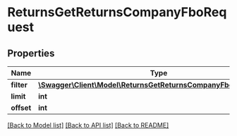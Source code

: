 # ReturnsGetReturnsCompanyFboRequest

## Properties
Name | Type | Description | Notes
------------ | ------------- | ------------- | -------------
**filter** | [**\Swagger\Client\Model\ReturnsGetReturnsCompanyFboRequestFilter**](ReturnsGetReturnsCompanyFboRequestFilter.md) |  | [optional] 
**limit** | **int** |  | [optional] 
**offset** | **int** |  | [optional] 

[[Back to Model list]](../README.md#documentation-for-models) [[Back to API list]](../README.md#documentation-for-api-endpoints) [[Back to README]](../README.md)


